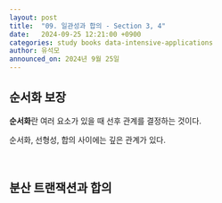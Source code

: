 ```yaml
---
layout: post
title:  "09. 일관성과 합의 - Section 3, 4"
date:   2024-09-25 12:21:00 +0900
categories: study books data-intensive-applications
author: 유석모
announced_on: 2024년 9월 25일
---
```

## 순서화 보장

<aside mark="💡">
<strong>순서화</strong>란 여러 요소가 있을 때 선후 관계를 결정하는 것이다.
</aside>

순서화, 선형성, 합의 사이에는 깊은 관계가 있다.


<br/>

## 분산 트랜잭션과 합의

